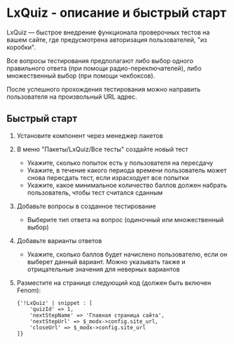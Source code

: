 # LxQuiz - описание и быстрый старт

LxQuiz — быстрое внедрение функционала проверочных тестов на вашем сайте, где предусмотрена авторизация пользователей, "из коробки".

Все вопросы тестирования предполагают либо выбор одного правильного ответа (при помощи радио-переключателей), либо множественный выбор (при помощи чекбоксов).

После успешного прохождения тестирования можно направить пользователя на произвольный URL адрес.

## Быстрый старт

1. Установите компонент через менеджер пакетов
2. В меню "Пакеты/LxQuiz/Все тесты" создайте новый тест
   - Укажите, сколько попыток есть у пользователя на пересдачу
   - Укажите, в течение какого периода времени пользователь может снова пересдать тест, если израсходует все попытки
   - Укажите, какое минимальное количество баллов должен набрать пользователь, чтобы тест считался сданным
3. Добавьте вопросы в созданное тестирование
   - Выберите тип ответа на вопрос (одиночный или множественный выбор)
4. Добавьте варианты ответов
   - Укажите, сколько баллов будет начислено пользователю, если он выберет данный вариант. Можно указывать также и отрицательные значения для неверных вариантов
5. Разместите на странице следующий код (должен быть включен Fenom):

   ```fenom
   {'!LxQuiz' | snippet : [
       'quizId' => 1,
       'nextStepName' => 'Главная страница сайта',
       'nextStepUrl' => $_modx->config.site_url,
       'closeUrl' => $_modx->config.site_url
   ]}
   ```
